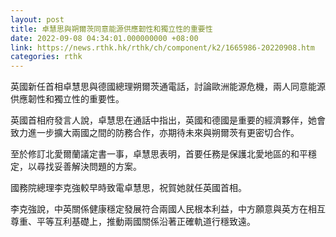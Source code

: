 ```yaml
---
layout: post
title: 卓慧思與朔爾茨同意能源供應韌性和獨立性的重要性
date: 2022-09-08 04:34:01.000000000 +08:00
link: https://news.rthk.hk/rthk/ch/component/k2/1665986-20220908.htm
categories: rthk
---
```


英國新任首相卓慧思與德國總理朔爾茨通電話，討論歐洲能源危機，兩人同意能源供應韌性和獨立性的重要性。

英國首相府發言人說，卓慧思在通話中指出，英國和德國是重要的經濟夥伴，她會致力進一步擴大兩國之間的防務合作，亦期待未來與朔爾茨有更密切合作。

至於修訂北愛爾蘭議定書一事，卓慧思表明，首要任務是保護北愛地區的和平穩定，以尋找妥善解決問題的方案。

國務院總理李克強較早時致電卓慧思，祝賀她就任英國首相。

李克強說，中英關係健康穩定發展符合兩國人民根本利益，中方願意與英方在相互尊重、平等互利基礎上，推動兩國關係沿著正確軌道行穩致遠。
